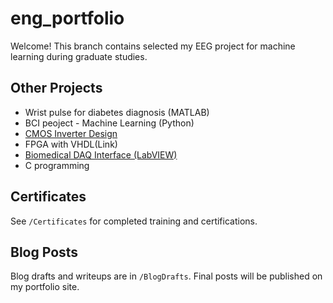 # eng_portfolio

Welcome! This branch contains selected my EEG project for machine learning during graduate studies. 

## Other Projects

- Wrist pulse for diabetes diagnosis (MATLAB)
- BCI peoject - Machine Learning (Python)
- [CMOS Inverter Design](link)
- FPGA with VHDL(Link)
- [Biomedical DAQ Interface (LabVIEW)](link)
- C programming

## Certificates

See `/Certificates` for completed training and certifications.

## Blog Posts

Blog drafts and writeups are in `/BlogDrafts`. Final posts will be published on my portfolio site.
